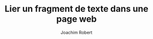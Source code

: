 ---
layout: post
title: "Lier un fragment de texte dans une page web"
link: https://blog.professeurjoachim.com/billet/2024-12-03-lier-un-fragment-de-texte-dans-une-page-web
author: "Joachim Robert"
published_date: "03/12/2024"
description: "Un petit article pour pérenniser sur le web une astuce qui a eu du succès sur le Fediverse. LE truc qui a changé mon usage du web ces derniers mois, c’est les caractères suivants : #:~:text=. Cette formule magique permet de faire un lien direct vers un fragment de texte présent dans une page. Ce lien est composé d’une adresse, https://…/blablabla.html, à laquelle on ajoute #:~:text=, puis le texte qu’on vise. En cumulant les trois, le lien ciblera la première occurence de la phrase. Magie 🧙✨"
language: "fr"
categories: "Liens"
tags: "web navigateur"
og-tags: "web navigateur"
permalink: /:categories/:year/:month/:day/:title/
---